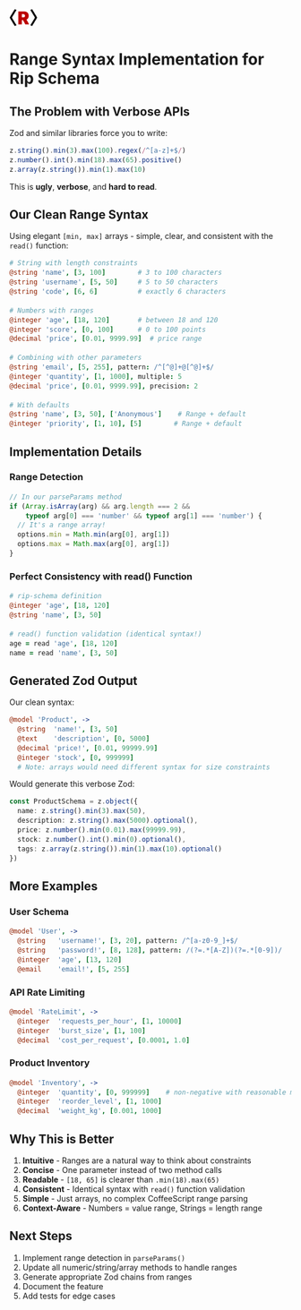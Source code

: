 <img src="/docs/rip-icon-512wa.png" style="width:50px" /> <br>

# Range Syntax Implementation for Rip Schema

## The Problem with Verbose APIs

Zod and similar libraries force you to write:
```javascript
z.string().min(3).max(100).regex(/^[a-z]+$/)
z.number().int().min(18).max(65).positive()
z.array(z.string()).min(1).max(10)
```

This is **ugly**, **verbose**, and **hard to read**.

## Our Clean Range Syntax

Using elegant `[min, max]` arrays - simple, clear, and consistent with the `read()` function:

```coffeescript
# String with length constraints
@string 'name', [3, 100]        # 3 to 100 characters
@string 'username', [5, 50]     # 5 to 50 characters
@string 'code', [6, 6]          # exactly 6 characters

# Numbers with ranges
@integer 'age', [18, 120]       # between 18 and 120
@integer 'score', [0, 100]      # 0 to 100 points
@decimal 'price', [0.01, 9999.99]  # price range

# Combining with other parameters
@string 'email', [5, 255], pattern: /^[^@]+@[^@]+$/
@integer 'quantity', [1, 1000], multiple: 5
@decimal 'price', [0.01, 9999.99], precision: 2

# With defaults
@string 'name', [3, 50], ['Anonymous']    # Range + default
@integer 'priority', [1, 10], [5]        # Range + default
```

## Implementation Details

### Range Detection
```typescript
// In our parseParams method
if (Array.isArray(arg) && arg.length === 2 && 
    typeof arg[0] === 'number' && typeof arg[1] === 'number') {
  // It's a range array!
  options.min = Math.min(arg[0], arg[1])
  options.max = Math.max(arg[0], arg[1])
}
```

### Perfect Consistency with read() Function
```coffeescript
# rip-schema definition
@integer 'age', [18, 120]
@string 'name', [3, 50]

# read() function validation (identical syntax!)
age = read 'age', [18, 120]
name = read 'name', [3, 50]
```

## Generated Zod Output

Our clean syntax:
```coffeescript
@model 'Product', ->
  @string  'name!', [3, 50]
  @text    'description', [0, 5000]
  @decimal 'price!', [0.01, 99999.99]
  @integer 'stock', [0, 999999]
  # Note: arrays would need different syntax for size constraints
```

Would generate this verbose Zod:
```typescript
const ProductSchema = z.object({
  name: z.string().min(3).max(50),
  description: z.string().max(5000).optional(),
  price: z.number().min(0.01).max(99999.99),
  stock: z.number().int().min(0).optional(),
  tags: z.array(z.string()).min(1).max(10).optional()
})
```

## More Examples

### User Schema
```coffeescript
@model 'User', ->
  @string   'username!', [3, 20], pattern: /^[a-z0-9_]+$/
  @string   'password!', [8, 128], pattern: /(?=.*[A-Z])(?=.*[0-9])/
  @integer  'age', [13, 120]
  @email    'email!', [5, 255]
```

### API Rate Limiting
```coffeescript
@model 'RateLimit', ->
  @integer  'requests_per_hour', [1, 10000]
  @integer  'burst_size', [1, 100]
  @decimal  'cost_per_request', [0.0001, 1.0]
```

### Product Inventory
```coffeescript
@model 'Inventory', ->
  @integer  'quantity', [0, 999999]    # non-negative with reasonable max
  @integer  'reorder_level', [1, 1000]
  @decimal  'weight_kg', [0.001, 1000]
```

## Why This is Better

1. **Intuitive** - Ranges are a natural way to think about constraints
2. **Concise** - One parameter instead of two method calls
3. **Readable** - `[18, 65]` is clearer than `.min(18).max(65)`
4. **Consistent** - Identical syntax with `read()` function validation
5. **Simple** - Just arrays, no complex CoffeeScript range parsing
6. **Context-Aware** - Numbers = value range, Strings = length range

## Next Steps

1. Implement range detection in `parseParams()`
2. Update all numeric/string/array methods to handle ranges
3. Generate appropriate Zod chains from ranges
4. Document the feature
5. Add tests for edge cases